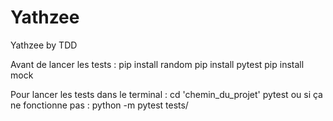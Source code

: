 # Yathzee
Yathzee by TDD

Avant de lancer les tests :
  pip install random
  pip install pytest
  pip install mock

Pour lancer les tests dans le terminal :
  cd 'chemin_du_projet'
  pytest
ou si ça ne fonctionne pas :
  python -m pytest tests/
